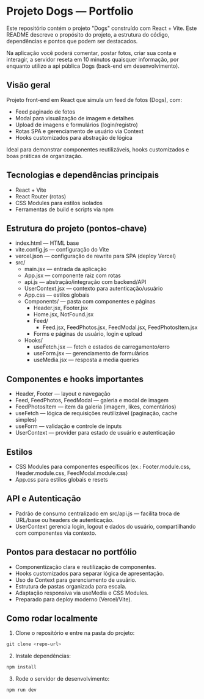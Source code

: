 # Projeto Dogs — Portfolio

Este repositório contém o projeto "Dogs" construído com React + Vite. Este README descreve o propósito do projeto, a estrutura do código, dependências e pontos que podem ser destacados.

Na aplicação você poderá comentar, postar fotos, criar sua conta e interagir, a servidor reseta em 10 minutos quaisquer informação, por enquanto utilizo a api pública Dogs (back-end em desenvolvimento).

## Visão geral

Projeto front-end em React que simula um feed de fotos (Dogs), com:

- Feed paginado de fotos
- Modal para visualização de imagem e detalhes
- Upload de imagens e formulários (login/registro)
- Rotas SPA e gerenciamento de usuário via Context
- Hooks customizados para abstração de lógica

Ideal para demonstrar componentes reutilizáveis, hooks customizados e boas práticas de organização.

## Tecnologias e dependências principais

- React + Vite
- React Router (rotas)
- CSS Modules para estilos isolados
- Ferramentas de build e scripts via npm

## Estrutura do projeto (pontos-chave)

- index.html — HTML base
- vite.config.js — configuração do Vite
- vercel.json — configuração de rewrite para SPA (deploy Vercel)
- src/
  - main.jsx — entrada da aplicação
  - App.jsx — componente raiz com rotas
  - api.js — abstração/integração com backend/API
  - UserContext.jsx — contexto para autenticação/usuário
  - App.css — estilos globais
  - Components/ — pasta com componentes e páginas
    - Header.jsx, Footer.jsx
    - Home.jsx, NotFound.jsx
    - Feed/
      - Feed.jsx, FeedPhotos.jsx, FeedModal.jsx, FeedPhotosItem.jsx
    - Forms e páginas de usuário, login e upload
  - Hooks/
    - useFetch.jsx — fetch e estados de carregamento/erro
    - useForm.jsx — gerenciamento de formulários
    - useMedia.jsx — resposta a media queries

## Componentes e hooks importantes

- Header, Footer — layout e navegação
- Feed, FeedPhotos, FeedModal — galeria e modal de imagem
- FeedPhotosItem — item da galeria (imagem, likes, comentários)
- useFetch — lógica de requisições reutilizável (paginação, cache simples)
- useForm — validação e controle de inputs
- UserContext — provider para estado de usuário e autenticação

## Estilos

- CSS Modules para componentes específicos (ex.: Footer.module.css, Header.module.css, FeedModal.module.css)
- App.css para estilos globais e resets

## API e Autenticação

- Padrão de consumo centralizado em src/api.js — facilita troca de URL/base ou headers de autenticação.
- UserContext gerencia login, logout e dados do usuário, compartilhando com componentes via contexto.

## Pontos para destacar no portfólio

- Componentização clara e reutilização de componentes.
- Hooks customizados para separar lógica de apresentação.
- Uso de Context para gerenciamento de usuário.
- Estrutura de pastas organizada para escala.
- Adaptação responsiva via useMedia e CSS Modules.
- Preparado para deploy moderno (Vercel/Vite).

## Como rodar localmente

1. Clone o repositório e entre na pasta do projeto:

```powershell
git clone <repo-url>
```

2. Instale dependências:

```powershell
npm install
```

3. Rode o servidor de desenvolvimento:

```powershell
npm run dev
```
